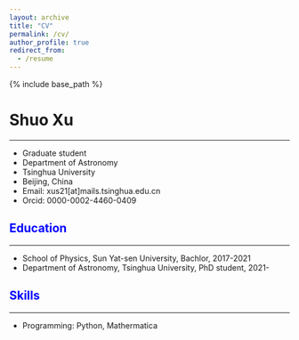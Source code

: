 ```yaml
---
layout: archive
title: "CV"
permalink: /cv/
author_profile: true
redirect_from:
  - /resume
---
```


{% include base_path %}
# Shuo Xu
-----------------------------------
* Graduate student
* Department of Astronomy
* Tsinghua University
* Beijing, China
* Email: xus21[at]mails.tsinghua.edu.cn
* Orcid: 0000-0002-4460-0409


## <span style="color:blue">Education</span>
-----------------------------------------
* School of Physics, Sun Yat-sen University, Bachlor, 2017-2021
* Department of Astronomy, Tsinghua University, PhD student, 2021-
  
## <span style="color:blue">Skills</span>
----------------------------------------
* Programming: Python, Mathermatica

 
  

